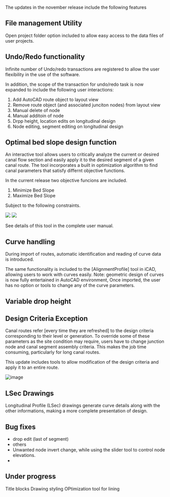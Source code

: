 The updates in the november release include the following features

## File management Utility
Open project folder option included to allow easy access to the data files of user projects.


## Undo/Redo functionality
Infinite number of Undo/redo transactions are registered to allow the user flexibility in the use of the software.

In addition, the scope of the transaction for undo/redo task is now expanded to include the following user interactions:

1. Add AutoCAD route object to layout view
2. Remove route object (and associated junciton nodes) from layout view
3. Manual delete of node
4. Manual additoin of node
5. Drpp height, location edits on longitudinal design
6. Node editing, segment editing on longitudinal design


## Optimal bed slope design function
An interactive tool allows users to critically analyze the current or desired canal flow section and easily apply it to the desired segment of a given canal route. The tool incorporates a built in optimization algorithm to find canal parameters that satisfy differnt objective functions. 

In the current release two objective funcions are included.



1. Minimize Bed Slope
2. Maximize Bed Slope

Subject to the following constraints.

<img src="https://render.githubusercontent.com/render/math?math=v_{min}<=v<=v_{max}">


<img src="https://render.githubusercontent.com/render/math?math=\Tau <= \Tau_{max}">

See details of this tool in the complete user manual.

## Curve handling
During import of routes, automatic identification and reading of curve data is introduced. 

The same functionality is included to the [AlignmentProfile] tool in iCAD, allowing users to work with curves easily.
Note: geometric design of curves is now fully entertained in AutoCAD environment, Once imported, the user has no option or tools to change any of the curve parameters.

## Variable drop height

## Design Criteria Exception
Canal routes refer [every time they are refreshed] to the design criteria corresponding to their level or generation. To override some of these parameters as the site condition may require, users have to change junction node and canal segment assembly criteria. This makes the job time consuming, particularly for long canal routes.

This update includes tools to allow modification of the design criteria and apply it to an entire route.

![image](https://user-images.githubusercontent.com/88286426/140291915-e4ab0ab7-5278-407b-90f8-e8c7810d5f0f.png)

## LSec Drawings
Longitudinal Profile (LSec) drawings generate curve details along with the other informations, making a more complete presentation of design.


## Bug fixes
- drop edit (last of segment)
- others
- Unwanted node invert change, while using the slider tool to control node elevations.
- 

## Under progress
Title blocks
Drawing styling
OPtimization tool for lining 

